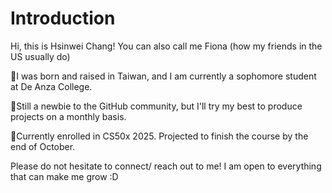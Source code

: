 # Introduction
Hi, this is Hsinwei Chang! You can also call me Fiona (how my friends in the US usually do)

🧭I was born and raised in Taiwan, and I am currently a sophomore student at De Anza College.

🧭Still a newbie to the GitHub community, but I'll try my best to produce projects on a monthly basis.

🧭Currently enrolled in CS50x 2025. Projected to finish the course by the end of October.

Please do not hesitate to connect/ reach out to me! I am open to everything that can make me grow :D
